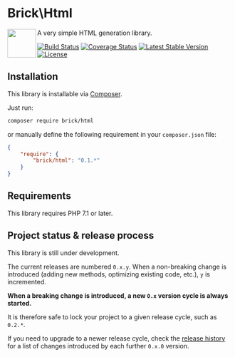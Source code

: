 # Brick\Html

<img src="https://raw.githubusercontent.com/brick/brick/master/logo.png" alt="" align="left" height="64">

A very simple HTML generation library.

[![Build Status](https://secure.travis-ci.org/brick/html.svg?branch=master)](http://travis-ci.org/brick/html)
[![Coverage Status](https://coveralls.io/repos/brick/html/badge.svg?branch=master)](https://coveralls.io/r/brick/html?branch=master)
[![Latest Stable Version](https://poser.pugx.org/brick/html/v/stable)](https://packagist.org/packages/brick/html)
[![License](https://img.shields.io/badge/license-MIT-blue.svg)](http://opensource.org/licenses/MIT)

## Installation

This library is installable via [Composer](https://getcomposer.org/).

Just run:

```bash
composer require brick/html
```

or manually define the following requirement in your `composer.json` file:

```json
{
    "require": {
        "brick/html": "0.1.*"
    }
}
```

## Requirements

This library requires PHP 7.1 or later.

## Project status & release process

This library is still under development.

The current releases are numbered `0.x.y`. When a non-breaking change is introduced (adding new methods, optimizing existing code, etc.), `y` is incremented.

**When a breaking change is introduced, a new `0.x` version cycle is always started.**

It is therefore safe to lock your project to a given release cycle, such as `0.2.*`.

If you need to upgrade to a newer release cycle, check the [release history](https://github.com/brick/html/releases) for a list of changes introduced by each further `0.x.0` version.

